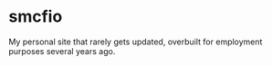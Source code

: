 # smcfio
My personal site that rarely gets updated,
overbuilt for employment purposes several years ago.

